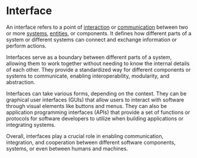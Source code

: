 # Interface

An interface refers to a point of [interaction](/docs/glossary/interaction) or [communication](/docs/glossary/communication) between two or more [systems](/docs/glossary/system), [entities](/docs/glossary/entity), or components. It defines how different parts of a system or different systems can connect and exchange information or perform actions.

Interfaces serve as a boundary between different parts of a system, allowing them to work together without needing to know the internal details of each other. They provide a standardized way for different components or systems to communicate, enabling interoperability, modularity, and abstraction.

Interfaces can take various forms, depending on the context. They can be graphical user interfaces (GUIs) that allow users to interact with software through visual elements like buttons and menus. They can also be application programming interfaces (APIs) that provide a set of functions or protocols for software developers to utilize when building applications or integrating systems.

Overall, interfaces play a crucial role in enabling communication, integration, and cooperation between different software components, systems, or even between humans and machines.